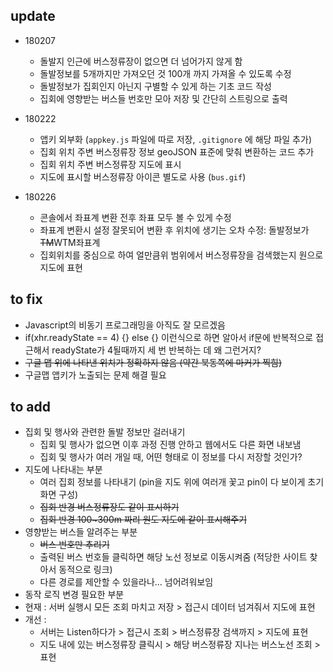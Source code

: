 ## update  
* 180207
	* 돌발지 인근에 버스정류장이 없으면 더 넘어가지 않게 함
	* 돌발정보를 5개까지만 가져오던 것 100개 까지 가져올 수 있도록 수정
	* 돌발정보가 집회인지 아닌지 구별할 수 있게 하는 기초 코드 작성
	* 집회에 영향받는 버스들 번호만 모아 저장 및 간단히 스트링으로 출력

* 180222
	* 앱키 외부화 (`appkey.js` 파일에 따로 저장, `.gitignore` 에  해당 파일 추가)
	* 집회 위치 주변 버스정류장 정보 geoJSON 표준에 맞춰 변환하는 코드 추가
	* 집회 위치 주변 버스정류장 지도에 표시
	* 지도에 표시할 버스정류장 아이콘 별도로 사용 (`bus.gif`)

* 180226
	* 콘솔에서 좌표계 변환 전후 좌표 모두 볼 수 있게 수정
	* 좌표계 변환시 설정 잘못되어 변환 후 위치에 생기는 오차 수정: 돌발정보가 ~~TM~~WTM좌표계
	* 집회위치를 중심으로 하여 얼만큼위 범위에서 버스정류장을 검색했는지 원으로 지도에 표현

## to fix  
* Javascript의 비동기 프로그래밍을 아직도 잘 모르겠음
* if(xhr.readyState == 4) {} else {} 이런식으로 하면 알아서 if문에 반복적으로 접근해서 readyState가 4될때까지 세 번 반복하는 데 왜 그런거지?
* ~~구글 맵 위에 나타낸 위치가 정확하지 않음 (약간 북동쪽에 마커가 찍힘)~~
* 구글맵 앱키가 노출되는 문제 해결 필요

## to add  
* 집회 및 행사와 관련한 돌발 정보만 걸러내기
	* 집회 및 행사가 없으면 이후 과정 진행 안하고 웹에서도 다른 화면 내보냄
	* 집회 및 행사가 여러 개일 때, 어떤 형태로 이 정보를 다시 저장할 것인가?
* 지도에 나타내는 부분
	* 여러 집회 정보를 나타내기 (pin을 지도 위에 여러개 꽃고 pin이 다 보이게 초기화면 구성)
	* ~~집회 반경 버스정류장도 같이 표시하기~~
	* ~~집회 반경 100~300m 짜리 원도 지도에 같이 표시해주기~~
* 영향받는 버스들 알려주는 부분
	* ~~버스 번호만 추리기~~
	* 출력된 버스 번호들 클릭하면 해당 노선 정보로 이동시켜줌 (적당한 사이트 찾아서 동적으로 링크)
	* 다른 경로를 제안할 수 있을라나... 넘어려워보임
* 동작 로직 변경 필요한 부분
 * 현재 : 서버 실행시 모든 조회 마치고 저장 > 접근시 데이터 넘겨줘서 지도에 표현
 * 개선 :
 	+ 서버는 Listen하다가 > 접근시 조회 > 버스정류장 검색까지 > 지도에 표현
	+ 지도 내에 있는 버스정류장 클릭시 > 해당 버스정류장 지나는 버스노선 조회 > 표현
